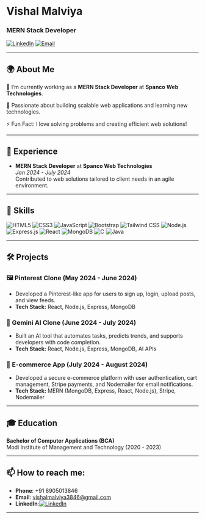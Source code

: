 # Vishal Malviya
### MERN Stack Developer

[![LinkedIn](https://img.shields.io/badge/-LinkedIn-blue?style=for-the-badge&logo=linkedin)](https://www.linkedin.com/in/vishalmalviya3846)
[![Email](https://img.shields.io/badge/-Email-red?style=for-the-badge&logo=gmail)](mailto:vishalmalviya3846@gmail.com)

---

## 🌍 About Me

🔭 I’m currently working as a **MERN Stack Developer** at **Spanco Web Technologies**.

🌱 Passionate about building scalable web applications and learning new technologies.

⚡ Fun Fact: I love solving problems and creating efficient web solutions!

---

## 💼 Experience

- **MERN Stack Developer** at **Spanco Web Technologies**  
  *Jan 2024 - July 2024*  
  Contributed to web solutions tailored to client needs in an agile environment.

---

## 🚀 Skills

![HTML5](https://img.shields.io/badge/-HTML5-E34F26?style=for-the-badge&logo=html5&logoColor=white)
![CSS3](https://img.shields.io/badge/-CSS3-1572B6?style=for-the-badge&logo=css3&logoColor=white)
![JavaScript](https://img.shields.io/badge/-JavaScript-F7DF1E?style=for-the-badge&logo=javascript&logoColor=black)
![Bootstrap](https://img.shields.io/badge/-Bootstrap-563D7C?style=for-the-badge&logo=bootstrap)
![Tailwind CSS](https://img.shields.io/badge/-TailwindCSS-06B6D4?style=for-the-badge&logo=tailwindcss&logoColor=white)
![Node.js](https://img.shields.io/badge/-Node.js-339933?style=for-the-badge&logo=node.js&logoColor=white)
![Express.js](https://img.shields.io/badge/-Express.js-000000?style=for-the-badge&logo=express&logoColor=white)
![React](https://img.shields.io/badge/-React-61DAFB?style=for-the-badge&logo=react&logoColor=black)
![MongoDB](https://img.shields.io/badge/-MongoDB-47A248?style=for-the-badge&logo=mongodb&logoColor=white)
![C](https://img.shields.io/badge/-C-00599C?style=for-the-badge&logo=c&logoColor=white)
![Java](https://img.shields.io/badge/-Java-007396?style=for-the-badge&logo=java&logoColor=white)

---

## 🛠️ Projects

### 🖼️ Pinterest Clone (May 2024 - June 2024)
- Developed a Pinterest-like app for users to sign up, login, upload posts, and view feeds.
- **Tech Stack:** React, Node.js, Express, MongoDB

### 🧠 Gemini AI Clone (June 2024 - July 2024)
- Built an AI tool that automates tasks, predicts trends, and supports developers with code completion.
- **Tech Stack:** React, Node.js, Express, MongoDB, AI APIs

### 🛒 E-commerce App (July 2024 - August 2024)
- Developed a secure e-commerce platform with user authentication, cart management, Stripe payments, and Nodemailer for email notifications.
- **Tech Stack:** MERN (MongoDB, Express, React, Node.js), Stripe, Nodemailer

---

## 🎓 Education

**Bachelor of Computer Applications (BCA)**  
Modi Institute of Management and Technology (2020 - 2023)

---

## 📫 How to reach me:

- **Phone**: +91 8905013846  
- **Email**: [vishalmalviya3846@gmail.com](mailto:vishalmalviya3846@gmail.com)  
- **LinkedIn**:[![LinkedIn](https://img.shields.io/badge/-LinkedIn-blue?style=for-the-badge&logo=linkedin)](https://www.linkedin.com/in/vishalmalviya3846)


---
